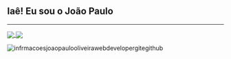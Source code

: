## Iaê! Eu sou o João Paulo
---

<div>
 <a href="https://github.com/Jp0liveira">
  <img align="center" src="https://github-readme-stats.vercel.app/api?username=Jp0liveira&show_icons=true&theme=dark"/>
</a>
<a href="https://github.com/Jp0liveira">
  <img align="center" src="https://github-readme-stats.vercel.app/api/top-langs/?username=Jp0liveira&layout=compact&theme=dark" />
</a>
</div>


![infrmacoesjoaopaulooliveirawebdevelopergitegithub](https://user-images.githubusercontent.com/106454449/170875557-946eb2b1-085d-47aa-9a48-f90e038f94a8.jpg)

